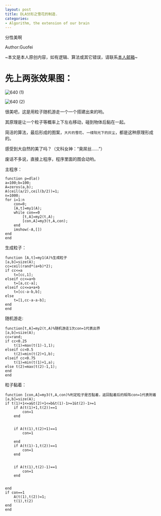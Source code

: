 ```yaml
---
layout: post
title: DLA分形之雪花的制造.
categories:
- Algorithm, the extension of our brain
---
```


分性美啊

Author:Guofei

~本文是本人原创内容，如有逻辑、算法或其它错误，请联系[本人邮箱](mailto:guofei@foxmail.com)~

# 先上两张效果图：

![640 (1)](http://i.imgur.com/LHfxCVR.png)

![640 (2)](http://i.imgur.com/3VXts1x.png)

很美吧，这是用粒子随机游走一个一个搭建出来的哟。

其原理是让一个粒子等概率上下左右移动，碰到物体后黏在一起。

简洁的算法，最后形成的图案，`大片的雪花`、`一缕阳光下的灰尘`，都是这种原理形成的。

感受到大自然的美了吗？（文科女神：“臭屌丝......”）

废话不多说，直接上程序，程序里面的图会动哟。

主程序：

```
function p=dla()
a=100;b=100;
A=zeros(a,b);
A(ceil(a/2),ceil(b/2))=1;
n=1000;
for i=1:n
    con=0;
    [A,t]=my1(A);
    while con==0
        [t,A]=my2(t,A);
        [con,A]=my3(t,A,con);
    end
    imshow(-A,[])
end
end
```

生成粒子：

```
function [A,t]=my1(A)%生成粒子
[a,b]=size(A);
cc=ceil(rand*(a+b)*2);
if cc<=a
    t=[cc,1];
elseif cc<=a+b
    t=[a,cc-a];
elseif cc<=a+a+b
    t=[cc-a-b,b];
else
    t=[1,cc-a-a-b];
end
end
```

随机游走:

```
function[t,A]=my2(t,A)%随机游走1次con=1代表出界
[a,b]=size(A);
cc=rand;
if cc<0.25
    t(1)=max(t(1)-1,1);
elseif cc<0.5
    t(2)=min(t(2)+1,b);
elseif cc<0.75
    t(1)=min(t(1)+1,a);
else t(2)=max(t(2)-1,1);
end
end
```

粒子黏着：

```
function [con,A]=my3(t,A,con)%判定粒子是否黏着，返回黏着后的矩阵con=1代表附着
[a,b]=size(A);
if t(1)+1<=a&t(2)+1<=b&t(1)-1>=1&t(2)-1>=1
    if A(t(1)+1,t(2))==1
        con=1
    end


    if A(t(1),t(2)+1)==1
        con=1

    end
    if A(t(1)-1,t(2))==1
        con=1
    end


    if A(t(1),t(2)-1)==1
        con=1
    end


end
if con==1
    A(t(1),t(2))=1;
    t(1),t(2)
end
end
```
